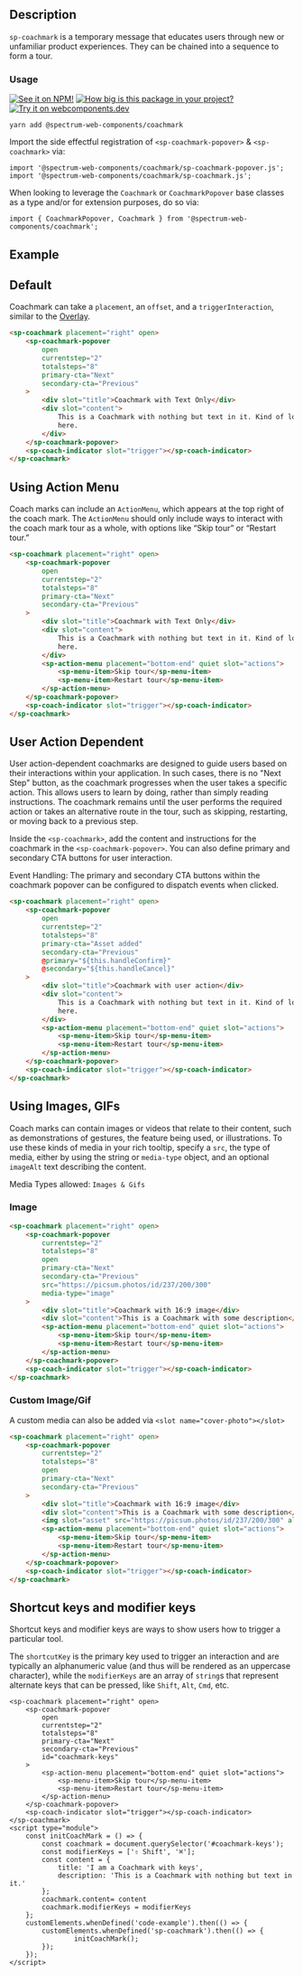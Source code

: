 ## Description

`sp-coachmark` is a temporary message that educates users through new or unfamiliar product experiences. They can be chained into a sequence to form a tour.

### Usage

[![See it on NPM!](https://img.shields.io/npm/v/@spectrum-web-components/coachmark?style=for-the-badge)](https://www.npmjs.com/package/@spectrum-web-components/coachmark)
[![How big is this package in your project?](https://img.shields.io/bundlephobia/minzip/@spectrum-web-components/coachmark?style=for-the-badge)](https://bundlephobia.com/result?p=@spectrum-web-components/coachmark)
[![Try it on webcomponents.dev](https://img.shields.io/badge/Try%20it%20on-webcomponents.dev-green?style=for-the-badge)](https://webcomponents.dev/edit/collection/fO75441E1Q5ZlI0e9pgq/Z611FV1zeF0CLBLVHNFY/src/index.ts)

```
yarn add @spectrum-web-components/coachmark
```

Import the side effectful registration of `<sp-coachmark-popover>` & `<sp-coachmark>` via:

```
import '@spectrum-web-components/coachmark/sp-coachmark-popover.js';
import '@spectrum-web-components/coachmark/sp-coachmark.js';

```

When looking to leverage the `Coachmark` or `CoachmarkPopover` base classes as a type and/or for extension purposes, do so via:

```
import { CoachmarkPopover, Coachmark } from '@spectrum-web-components/coachmark';
```

## Example

## Default

Coachmark can take a `placement`, an `offset`, and a
`triggerInteraction`, similar to the [Overlay](https://opensource.adobe.com/spectrum-web-components/components/overlay/).

```html
<sp-coachmark placement="right" open>
    <sp-coachmark-popover
        open
        currentstep="2"
        totalsteps="8"
        primary-cta="Next"
        secondary-cta="Previous"
    >
        <div slot="title">Coachmark with Text Only</div>
        <div slot="content">
            This is a Coachmark with nothing but text in it. Kind of lonely in
            here.
        </div>
    </sp-coachmark-popover>
    <sp-coach-indicator slot="trigger"></sp-coach-indicator>
</sp-coachmark>
```

## Using Action Menu

Coach marks can include an `ActionMenu`, which appears at the top right of the coach mark. The `ActionMenu` should only include ways to interact with the coach mark tour as a whole, with options like “Skip tour” or “Restart tour.”

```html
<sp-coachmark placement="right" open>
    <sp-coachmark-popover
        open
        currentstep="2"
        totalsteps="8"
        primary-cta="Next"
        secondary-cta="Previous"
    >
        <div slot="title">Coachmark with Text Only</div>
        <div slot="content">
            This is a Coachmark with nothing but text in it. Kind of lonely in
            here.
        </div>
        <sp-action-menu placement="bottom-end" quiet slot="actions">
            <sp-menu-item>Skip tour</sp-menu-item>
            <sp-menu-item>Restart tour</sp-menu-item>
        </sp-action-menu>
    </sp-coachmark-popover>
    <sp-coach-indicator slot="trigger"></sp-coach-indicator>
</sp-coachmark>
```

## User Action Dependent

User action-dependent coachmarks are designed to guide users based on their interactions within your application. In such cases, there is no "Next Step" button, as the coachmark progresses when the user takes a specific action. This allows users to learn by doing, rather than simply reading instructions. The coachmark remains until the user performs the required action or takes an alternative route in the tour, such as skipping, restarting, or moving back to a previous step.

Inside the `<sp-coachmark>`, add the content and instructions for the coachmark in the `<sp-coachmark-popover>`. You can also define primary and secondary CTA buttons for user interaction.

Event Handling:
The primary and secondary CTA buttons within the coachmark popover can be configured to dispatch events when clicked.

```html
<sp-coachmark placement="right" open>
    <sp-coachmark-popover
        open
        currentstep="2"
        totalsteps="8"
        primary-cta="Asset added"
        secondary-cta="Previous"
        @primary="${this.handleConfirm}"
        @secondary="${this.handleCancel}"
    >
        <div slot="title">Coachmark with user action</div>
        <div slot="content">
            This is a Coachmark with nothing but text in it. Kind of lonely in
            here.
        </div>
        <sp-action-menu placement="bottom-end" quiet slot="actions">
            <sp-menu-item>Skip tour</sp-menu-item>
            <sp-menu-item>Restart tour</sp-menu-item>
        </sp-action-menu>
    </sp-coachmark-popover>
    <sp-coach-indicator slot="trigger"></sp-coach-indicator>
</sp-coachmark>
```

## Using Images, GIFs

Coach marks can contain images or videos that relate to their content, such as demonstrations of gestures, the feature being used, or illustrations.
To use these kinds of media in your rich tooltip, specify a `src`, the type of media, either by using the string or `media-type` object, and
an optional `imageAlt` text describing the content.

Media Types allowed: `Images & Gifs`

### Image

```html
<sp-coachmark placement="right" open>
    <sp-coachmark-popover
        currentstep="2"
        totalsteps="8"
        open
        primary-cta="Next"
        secondary-cta="Previous"
        src="https://picsum.photos/id/237/200/300"
        media-type="image"
    >
        <div slot="title">Coachmark with 16:9 image</div>
        <div slot="content">This is a Coachmark with some description</div>
        <sp-action-menu placement="bottom-end" quiet slot="actions">
            <sp-menu-item>Skip tour</sp-menu-item>
            <sp-menu-item>Restart tour</sp-menu-item>
        </sp-action-menu>
    </sp-coachmark-popover>
    <sp-coach-indicator slot="trigger"></sp-coach-indicator>
</sp-coachmark>
```

### Custom Image/Gif

A custom media can also be added via `<slot name="cover-photo"></slot>`

```html
<sp-coachmark placement="right" open>
    <sp-coachmark-popover
        currentstep="2"
        totalsteps="8"
        open
        primary-cta="Next"
        secondary-cta="Previous"
    >
        <div slot="title">Coachmark with 16:9 image</div>
        <div slot="content">This is a Coachmark with some description</div>
        <img slot="asset" src="https://picsum.photos/id/237/200/300" alt="" />
        <sp-action-menu placement="bottom-end" quiet slot="actions">
            <sp-menu-item>Skip tour</sp-menu-item>
            <sp-menu-item>Restart tour</sp-menu-item>
        </sp-action-menu>
    </sp-coachmark-popover>
    <sp-coach-indicator slot="trigger"></sp-coach-indicator>
</sp-coachmark>
```

## Shortcut keys and modifier keys

Shortcut keys and modifier keys are ways to show users how to trigger a particular tool.

The `shortcutKey` is the primary key used to trigger an interaction and are typically an alphanumeric value (and thus will be rendered as an uppercase character), while the
`modifierKeys` are an array of `string`s that represent alternate keys that can be pressed, like `Shift`, `Alt`, `Cmd`, etc.

```html-live
<sp-coachmark placement="right" open>
    <sp-coachmark-popover
        open
        currentstep="2"
        totalsteps="8"
        primary-cta="Next"
        secondary-cta="Previous"
        id="coachmark-keys"
    >
        <sp-action-menu placement="bottom-end" quiet slot="actions">
            <sp-menu-item>Skip tour</sp-menu-item>
            <sp-menu-item>Restart tour</sp-menu-item>
        </sp-action-menu>
    </sp-coachmark-popover>
    <sp-coach-indicator slot="trigger"></sp-coach-indicator>
</sp-coachmark>
<script type="module">
    const initCoachMark = () => {
        const coachmark = document.querySelector('#coachmark-keys');
        const modifierKeys = ['⇧ Shift', '⌘'];
        const content = {
            title: 'I am a Coachmark with keys',
            description: 'This is a Coachmark with nothing but text in it.'
        };
        coachmark.content= content
        coachmark.modifierKeys = modifierKeys
    };
    customElements.whenDefined('code-example').then(() => {
        customElements.whenDefined('sp-coachmark').then(() => {
                initCoachMark();
        });
    });
</script>
```

<script type="module">
    const initCoachMark = () => {
        const coachmark = document.querySelector('#coachmark-keys');
        const modifierKeys = ['⇧ Shift', '⌘'];
        const content = {
            title: 'I am a Coachmark with keys',
            description: 'This is a Coachmark with nothing but text in it.'
        };
        coachmark.content= content
        coachmark.modifierKeys = modifierKeys
    };
    customElements.whenDefined('code-example').then(() => {
        customElements.whenDefined('sp-coachmark').then(() => {
                initCoachMark();
        });
    });
</script>

